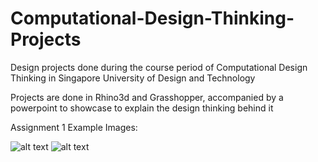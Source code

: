 # Computational-Design-Thinking-Projects

Design projects done during the course period of Computational Design Thinking in Singapore University of Design and Technology

Projects are done in Rhino3d and Grasshopper, accompanied by a powerpoint to showcase to explain the design thinking behind it

Assignment 1 Example Images:

![alt text](https://i.imgur.com/SX8juR2.jpg)
![alt text](https://i.imgur.com/zJU4rbm.jpg)
